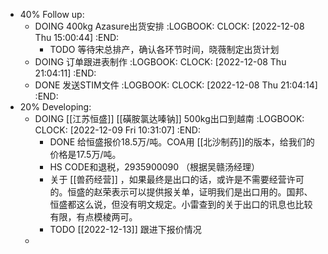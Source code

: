 - 40% Follow up:
	- DOING 400kg Azasure出货安排
	  :LOGBOOK:
	  CLOCK: [2022-12-08 Thu 15:00:44]
	  :END:
		- TODO 等待宋总排产，确认各环节时间，晓薇制定出货计划
	- DOING 订单跟进表制作
	  :LOGBOOK:
	  CLOCK: [2022-12-08 Thu 21:04:11]
	  :END:
	- DONE 发送STIM文件
	  :LOGBOOK:
	  CLOCK: [2022-12-08 Thu 21:04:14]
	  :END:
- 20% Developing:
	- DOING [[江苏恒盛]] [[磺胺氯达嗪钠]] 500kg出口到越南
	  :LOGBOOK:
	  CLOCK: [2022-12-09 Fri 10:31:07]
	  :END:
		- DONE 给恒盛报价18.5万/吨。COA用 [[北沙制药]]的版本，给我们的价格是17.5万/吨。
		- HS CODE和退税，2935900090 （根据吴赣汤经理）
		- 关于 [[兽药经营]] ，如果最终是出口的话，或许是不需要经营许可的。恒盛的赵荣表示可以提供报关单，证明我们是出口用的。国邦、恒盛都这么说，但没有明文规定。小雷查到的关于出口的讯息也比较有限，有点模棱两可。
		- TODO [[2022-12-13]] 跟进下报价情况
	-